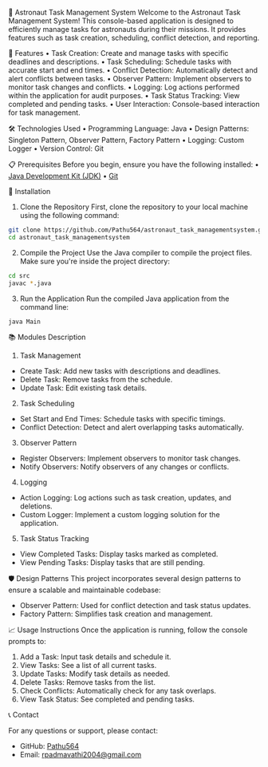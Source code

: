 🚀 Astronaut Task Management System
Welcome to the Astronaut Task Management System! This console-based application is designed to efficiently manage tasks for astronauts during their missions. It provides features such as task creation, scheduling, conflict detection, and reporting.

🎯 Features
 •	Task Creation: Create and manage tasks with specific deadlines and descriptions.
 •	Task Scheduling: Schedule tasks with accurate start and end times.
 •	Conflict Detection: Automatically detect and alert conflicts between tasks.
 •	Observer Pattern: Implement observers to monitor task changes and conflicts.
 •	Logging: Log actions performed within the application for audit purposes.
 •	Task Status Tracking: View completed and pending tasks.
 •	User Interaction: Console-based interaction for task management.

🛠️ Technologies Used
 •	Programming Language: Java
 •	Design Patterns: Singleton Pattern, Observer Pattern, Factory Pattern
 •	Logging: Custom Logger
 •	Version Control: Git

📋 Prerequisites
Before you begin, ensure you have the following installed:
 •	[Java Development Kit (JDK)](https://www.oracle.com/java/technologies/javase-downloads.html)
 •	[Git](https://git-scm.com/)

🚀 Installation
1. Clone the Repository
First, clone the repository to your local machine using the following command:
```bash
git clone https://github.com/Pathu564/astronaut_task_managementsystem.git
cd astronaut_task_managementsystem
```
2. Compile the Project
Use the Java compiler to compile the project files. Make sure you're inside the project directory:

```bash
cd src
javac *.java
```
3. Run the Application
Run the compiled Java application from the command line:
```bash
java Main
```

📚 Modules Description
 1. Task Management
- Create Task: Add new tasks with descriptions and deadlines.
- Delete Task: Remove tasks from the schedule.
- Update Task: Edit existing task details.
 2. Task Scheduling
- Set Start and End Times: Schedule tasks with specific timings.
- Conflict Detection: Detect and alert overlapping tasks automatically.
3. Observer Pattern
- Register Observers: Implement observers to monitor task changes.
- Notify Observers: Notify observers of any changes or conflicts.
4. Logging
- Action Logging: Log actions such as task creation, updates, and deletions.
- Custom Logger: Implement a custom logging solution for the application.
 5. Task Status Tracking
- View Completed Tasks: Display tasks marked as completed.
- View Pending Tasks: Display tasks that are still pending.
  

🛡️ Design Patterns
This project incorporates several design patterns to ensure a scalable and maintainable codebase:
- Observer Pattern: Used for conflict detection and task status updates.
- Factory Pattern: Simplifies task creation and management.
  
📈 Usage Instructions
Once the application is running, follow the console prompts to:
1. Add a Task: Input task details and schedule it.
2. View Tasks: See a list of all current tasks.
3. Update Tasks: Modify task details as needed.
4. Delete Tasks: Remove tasks from the list.
5. Check Conflicts: Automatically check for any task overlaps.
6. View Task Status: See completed and pending tasks.
 
 📞 Contact

For any questions or support, please contact:

- GitHub: [Pathu564](https://github.com/Pathu564)
- Email: [rpadmavathi2004@gmail.com](mailto:rpadmavathi2004@gmail.com)


